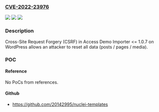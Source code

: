 ### [CVE-2022-23976](https://cve.mitre.org/cgi-bin/cvename.cgi?name=CVE-2022-23976)
![](https://img.shields.io/static/v1?label=Product&message=Access%20Demo%20Importer%20(WordPress%20plugin)&color=blue)
![](https://img.shields.io/static/v1?label=Version&message=%3C%3D%201.0.7%3C%3D%201.0.7%20&color=brighgreen)
![](https://img.shields.io/static/v1?label=Vulnerability&message=CWE-352%20Cross-Site%20Request%20Forgery%20(CSRF)&color=brighgreen)

### Description

Cross-Site Request Forgery (CSRF) in Access Demo Importer <= 1.0.7 on WordPress allows an attacker to reset all data (posts / pages / media).

### POC

#### Reference
No PoCs from references.

#### Github
- https://github.com/20142995/nuclei-templates

